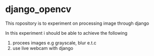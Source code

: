 # django_opencv
This ropository is to experiment on processing image through django

In this experiment i should be able to achieve the following

1. procees images e.g grayscale, blur e.t.c
2. use live webcam with django